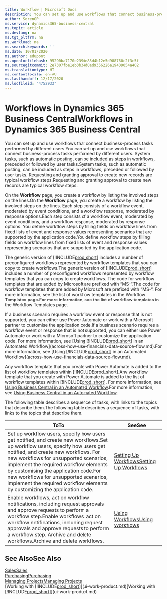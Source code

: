 ```yaml
---
title: Workflow | Microsoft Docs
description: You can set up and use workflows that connect business-process tasks performed by different users. System tasks, such as automatic posting, can be included as steps in workflows, preceded or followed by user tasks. Requesting and granting approval to create new records are typical workflow steps.
author: SorenGP
ms.service: dynamics365-business-central
ms.topic: article
ms.devlang: na
ms.tgt_pltfrm: na
ms.workload: na
ms.search.keywords: ''
ms.date: 10/01/2020
ms.author: edupont
ms.openlocfilehash: 95290ba7170e2390e83d4b12e5d988760c2f3c5f
ms.sourcegitcommit: 2e7307fbe1eb3b34d0ad9356226a19409054a402
ms.translationtype: HT
ms.contentlocale: en-AU
ms.lasthandoff: 12/17/2020
ms.locfileid: "4752933"
---
```

# <a name="workflows-in-dynamics-365-business-central"></a><span data-ttu-id="04974-105">Workflows in Dynamics 365 Business Central</span><span class="sxs-lookup"><span data-stu-id="04974-105">Workflows in Dynamics 365 Business Central</span></span>

<span data-ttu-id="04974-106">You can set up and use workflows that connect business-process tasks performed by different users.</span><span class="sxs-lookup"><span data-stu-id="04974-106">You can set up and use workflows that connect business-process tasks performed by different users.</span></span> <span data-ttu-id="04974-107">System tasks, such as automatic posting, can be included as steps in workflows, preceded or followed by user tasks.</span><span class="sxs-lookup"><span data-stu-id="04974-107">System tasks, such as automatic posting, can be included as steps in workflows, preceded or followed by user tasks.</span></span> <span data-ttu-id="04974-108">Requesting and granting approval to create new records are typical workflow steps.</span><span class="sxs-lookup"><span data-stu-id="04974-108">Requesting and granting approval to create new records are typical workflow steps.</span></span>  

 <span data-ttu-id="04974-109">On the **Workflow** page, you create a workflow by listing the involved steps on the lines.</span><span class="sxs-lookup"><span data-stu-id="04974-109">On the **Workflow** page, you create a workflow by listing the involved steps on the lines.</span></span> <span data-ttu-id="04974-110">Each step consists of a workflow event, moderated by event conditions, and a workflow response, moderated by response options.</span><span class="sxs-lookup"><span data-stu-id="04974-110">Each step consists of a workflow event, moderated by event conditions, and a workflow response, moderated by response options.</span></span> <span data-ttu-id="04974-111">You define workflow steps by filling fields on workflow lines from fixed lists of event and response values representing scenarios that are supported by the application code.</span><span class="sxs-lookup"><span data-stu-id="04974-111">You define workflow steps by filling fields on workflow lines from fixed lists of event and response values representing scenarios that are supported by the application code.</span></span>  

 <span data-ttu-id="04974-112">The generic version of [!INCLUDE[prod_short](includes/prod_short.md)] includes a number of preconfigured workflows represented by workflow templates that you can copy to create workflows.</span><span class="sxs-lookup"><span data-stu-id="04974-112">The generic version of [!INCLUDE[prod_short](includes/prod_short.md)] includes a number of preconfigured workflows represented by workflow templates that you can copy to create workflows.</span></span> <span data-ttu-id="04974-113">The code for workflow templates that are added by Microsoft are prefixed with “MS-“.</span><span class="sxs-lookup"><span data-stu-id="04974-113">The code for workflow templates that are added by Microsoft are prefixed with “MS-“.</span></span> <span data-ttu-id="04974-114">For more information, see the list of workflow templates in the Workflow Templates page.</span><span class="sxs-lookup"><span data-stu-id="04974-114">For more information, see the list of workflow templates in the Workflow Templates page.</span></span>  

 <span data-ttu-id="04974-115">If a business scenario requires a workflow event or response that is not supported, you can either use Power Automate or work with a Microsoft partner to customise the application code.</span><span class="sxs-lookup"><span data-stu-id="04974-115">If a business scenario requires a workflow event or response that is not supported, you can either use Power Automate or work with a Microsoft partner to customize the application code.</span></span> <span data-ttu-id="04974-116">For more information, see [Using [!INCLUDE[prod_short](includes/prod_short.md)] in an Automated Workflow](across-how-use-financials-data-source-flow.md).</span><span class="sxs-lookup"><span data-stu-id="04974-116">For more information, see [Using [!INCLUDE[prod_short](includes/prod_short.md)] in an Automated Workflow](across-how-use-financials-data-source-flow.md).</span></span>

<span data-ttu-id="04974-117">Any workflow template that you create with Power Automate is added to the list of workflow templates within [!INCLUDE[prod_short](includes/prod_short.md)].</span><span class="sxs-lookup"><span data-stu-id="04974-117">Any workflow template that you create with Power Automate is added to the list of workflow templates within [!INCLUDE[prod_short](includes/prod_short.md)].</span></span> <span data-ttu-id="04974-118">For more information, see [Using Business Central in an Automated Workflow](across-how-use-financials-data-source-flow.md).</span><span class="sxs-lookup"><span data-stu-id="04974-118">For more information, see [Using Business Central in an Automated Workflow](across-how-use-financials-data-source-flow.md).</span></span>  

 <span data-ttu-id="04974-119">The following table describes a sequence of tasks, with links to the topics that describe them.</span><span class="sxs-lookup"><span data-stu-id="04974-119">The following table describes a sequence of tasks, with links to the topics that describe them.</span></span>  

|<span data-ttu-id="04974-120">**To**</span><span class="sxs-lookup"><span data-stu-id="04974-120">**To**</span></span>|<span data-ttu-id="04974-121">**See**</span><span class="sxs-lookup"><span data-stu-id="04974-121">**See**</span></span>|  
|------------|-------------|  
|<span data-ttu-id="04974-122">Set up workflow users, specify how users get notified, and create new workflows.</span><span class="sxs-lookup"><span data-stu-id="04974-122">Set up workflow users, specify how users get notified, and create new workflows.</span></span> <span data-ttu-id="04974-123">For new workflows for unsupported scenarios, implement the required workflow elements by customising the application code.</span><span class="sxs-lookup"><span data-stu-id="04974-123">For new workflows for unsupported scenarios, implement the required workflow elements by customizing the application code.</span></span>|[<span data-ttu-id="04974-124">Setting Up Workflows</span><span class="sxs-lookup"><span data-stu-id="04974-124">Setting Up Workflows</span></span>](across-set-up-workflows.md)|  
|<span data-ttu-id="04974-125">Enable workflows, act on workflow notifications, including request approvals and approve requests to perform a workflow step.</span><span class="sxs-lookup"><span data-stu-id="04974-125">Enable workflows, act on workflow notifications, including request approvals and approve requests to perform a workflow step.</span></span> <span data-ttu-id="04974-126">Archive and delete workflows.</span><span class="sxs-lookup"><span data-stu-id="04974-126">Archive and delete workflows.</span></span>|[<span data-ttu-id="04974-127">Using Workflows</span><span class="sxs-lookup"><span data-stu-id="04974-127">Using Workflows</span></span>](across-use-workflows.md)|  

## <a name="see-also"></a><span data-ttu-id="04974-128">See Also</span><span class="sxs-lookup"><span data-stu-id="04974-128">See Also</span></span>

[<span data-ttu-id="04974-129">Sales</span><span class="sxs-lookup"><span data-stu-id="04974-129">Sales</span></span>](sales-manage-sales.md)  
[<span data-ttu-id="04974-130">Purchasing</span><span class="sxs-lookup"><span data-stu-id="04974-130">Purchasing</span></span>](purchasing-manage-purchasing.md)  
[<span data-ttu-id="04974-131">Managing Projects</span><span class="sxs-lookup"><span data-stu-id="04974-131">Managing Projects</span></span>](projects-manage-projects.md)  
<span data-ttu-id="04974-132">[Working with [!INCLUDE[prod_short](includes/prod_short.md)]](ui-work-product.md)</span><span class="sxs-lookup"><span data-stu-id="04974-132">[Working with [!INCLUDE[prod_short](includes/prod_short.md)]](ui-work-product.md)</span></span>  
